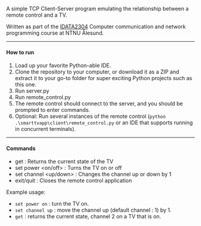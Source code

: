 A simple TCP Client-Server program emulating the relationship between a remote control and a TV.

Written as part of the [IDATA2304](https://www.ntnu.edu/studies/courses/IDATA2304) Computer communication and network programming course at NTNU Ålesund.

---

#### How to run

1. Load up your favorite Python-able IDE.
2. Clone the repository to your computer, or download it as a ZIP and extract it to your go-to 
   folder for super exciting Python projects such as this one.
3. Run server.py
4. Run remote_control.py
5. The remote control should connect to the server, and you should be prompted to enter commands.
6. Optional: Run several instances of the remote control (`python .\smarttvapp\client\remote_control.py` or an IDE that supports running in concurrent terminals).

---

#### Commands
- get : Returns the current state of the TV
- set power <on/off> : Turns the TV on or off
- set channel <up/down> : Changes the channel up or down by 1
- exit/quit : Closes the remote control application

Example usage:

- `set power on` : turn the TV on.
- `set channel up` : move the channel up (default channel : 1) by 1.
- `get` : returns the current state, channel 2 on a TV that is on.
